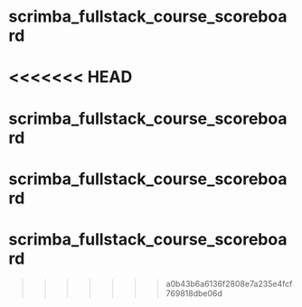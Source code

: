 # scrimba_fullstack_course_scoreboard
<<<<<<< HEAD
=======
# scrimba_fullstack_course_scoreboard
# scrimba_fullstack_course_scoreboard
# scrimba_fullstack_course_scoreboard
>>>>>>> a0b43b6a6136f2808e7a235e4fcf769818dbe06d
